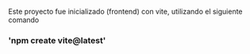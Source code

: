Este proyecto fue inicializado (frontend) con vite, utilizando el siguiente comando

### 'npm create vite@latest'